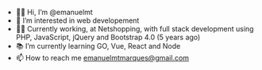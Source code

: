 - 👋🏻 Hi, I’m @emanuelmt
- 👀 I’m interested in web developement
- 👨‍💻 Currently working, at Netshopping, with full stack development using PHP, JavaScript, jQuery and Bootstrap 4.0 (5 years ago)
- 📚 I’m currently learning GO, Vue, React and Node
- 📫 How to reach me emanuelmtmarques@gmail.com

<!---
emanuelmt/emanuelmt is a ✨ special ✨ repository because its `README.md` (this file) appears on your GitHub profile.
You can click the Preview link to take a look at your changes.
--->
